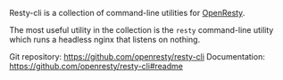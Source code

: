 <!---
    @title         Resty CLI
    @creator       Yichun Zhang
    @created       2015-02-19 22:54 GMT
    @modifier      YichunZhang
    @modified      
    @changes       1
--->

Resty-cli is a collection of command-line utilities for [OpenResty](openresty/).

The most useful utility in the collection is the `resty` command-line utility which runs a headless nginx that listens on nothing.

Git repository: https://github.com/openresty/resty-cli
Documentation: https://github.com/openresty/resty-cli#readme
